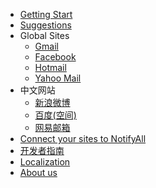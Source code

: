   * [Getting Start](HomePage.md)
  * [Suggestions](Feedback.md)
  * Global Sites
    * [Gmail](SSGmail.md)
    * [Facebook](SSFacebook.md)
    * [Hotmail](SSHotmail.md)
    * [Yahoo Mail](SSYahooMail.md)
  * 中文网站
    * [新浪微博](CSSinaWeibo.md)
    * [百度(空间)](CSBaidu.md)
    * [网易邮箱](CS163Mail.md)
  * [Connect your sites to NotifyAll](ConnectAny.md)
  * [开发者指南](DevelopersGuide.md)
  * [Localization](AboutLocalization.md)
  * [About us](AboutUs.md)
